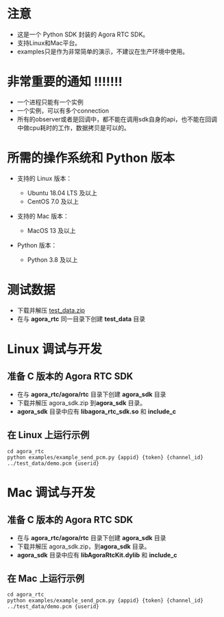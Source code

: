 # 注意
- 这是一个 Python SDK 封装的 Agora RTC SDK。
- 支持Linux和Mac平台。
- examples只是作为非常简单的演示，不建议在生产环境中使用。

# 非常重要的通知 !!!!!!!
- 一个进程只能有一个实例
- 一个实例，可以有多个connection
- 所有的observer或者是回调中，都不能在调用sdk自身的api，也不能在回调中做cpu耗时的工作，数据拷贝是可以的。

# 所需的操作系统和 Python 版本
- 支持的 Linux 版本：
  - Ubuntu 18.04 LTS 及以上
  - CentOS 7.0 及以上
  
- 支持的 Mac 版本：
  - MacOS 13 及以上

- Python 版本：
  - Python 3.8 及以上

# 测试数据
- 下载并解压 [test_data.zip](https://download.agora.io/demo/test/test_data_202408221437.zip)
- 在与 **agora_rtc** 同一目录下创建 **test_data** 目录

# Linux 调试与开发
## 准备 C 版本的 Agora RTC SDK
- 在与 **agora_rtc/agora/rtc** 目录下创建 **agora_sdk** 目录
- 下载并解压 agora_sdk.zip 到**agora_sdk** 目录。
- **agora_sdk** 目录中应有 **libagora_rtc_sdk.so** 和 **include_c**

## 在 Linux 上运行示例
```
cd agora_rtc
python examples/example_send_pcm.py {appid} {token} {channel_id} ../test_data/demo.pcm {userid}
```


# Mac 调试与开发
## 准备 C 版本的 Agora RTC SDK
- 在与 **agora_rtc/agora/rtc** 目录下创建 **agora_sdk** 目录
- 下载并解压 agora_sdk.zip，到**agora_sdk** 目录。
- **agora_sdk** 目录中应有 **libAgoraRtcKit.dylib** 和 **include_c**

## 在 Mac 上运行示例
```
cd agora_rtc
python examples/example_send_pcm.py {appid} {token} {channel_id} ../test_data/demo.pcm {userid}
```

